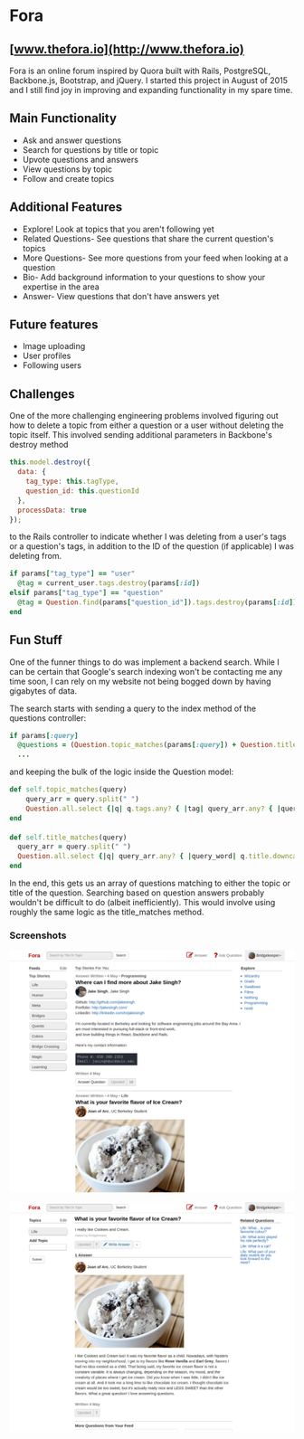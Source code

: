 # Fora

## [www.thefora.io](http://www.thefora.io)

Fora is an online forum inspired by Quora built with Rails, PostgreSQL, Backbone.js, Bootstrap, and jQuery. I started this project in August of 2015 and I still find joy in improving and expanding functionality in my spare time.

## Main Functionality

- Ask and answer questions
- Search for questions by title or topic
- Upvote questions and answers
- View questions by topic
- Follow and create topics

## Additional Features

- Explore! Look at topics that you aren't following yet
- Related Questions- See questions that share the current question's topics
- More Questions- See more questions from your feed when looking at a question
- Bio- Add background information to your questions to show your expertise in the area
- Answer- View questions that don't have answers yet

## Future features

- Image uploading
- User profiles
- Following users

## Challenges

One of the more challenging engineering problems involved figuring out how to delete a topic from either a question or a user without deleting the topic itself. This involved sending additional parameters in Backbone's destroy method

```javascript
this.model.destroy({
  data: {
    tag_type: this.tagType,
    question_id: this.questionId
  },
  processData: true
});
```

to the Rails controller to indicate whether I was deleting from a user's tags or a question's tags, in addition to the ID of the question (if applicable) I was deleting from.

```ruby
if params["tag_type"] == "user"
  @tag = current_user.tags.destroy(params[:id])
elsif params["tag_type"] == "question"
  @tag = Question.find(params["question_id"]).tags.destroy(params[:id])
end
```

## Fun Stuff

One of the funner things to do was implement a backend search. While I can be certain that Google's search indexing won't be contacting me any time soon, I can rely on my website not being bogged down by having gigabytes of data.

The search starts with sending a query to the index method of the questions controller:

```ruby
if params[:query]
  @questions = (Question.topic_matches(params[:query]) + Question.title_matches(params[:query])).uniq.sort{|a,b| b.votes.count <=> a.votes.count}
  ...
```

and keeping the bulk of the logic inside the Question model:

```ruby
def self.topic_matches(query)
    query_arr = query.split(" ")
    Question.all.select {|q| q.tags.any? { |tag| query_arr.any? { |query_word| tag.title.downcase.include?(query_word.downcase)}}}
end

def self.title_matches(query)
  query_arr = query.split(" ")
  Question.all.select {|q| query_arr.any? { |query_word| q.title.downcase.include?(query_word.downcase)}}
end
```

In the end, this gets us an array of questions matching to either the topic or title of the question. Searching based on question answers probably wouldn't be difficult to do (albeit inefficiently). This would involve using roughly the same logic as the title_matches method.

### Screenshots

![](/docs/homepage.png)

![](/docs/ex_question.png)
